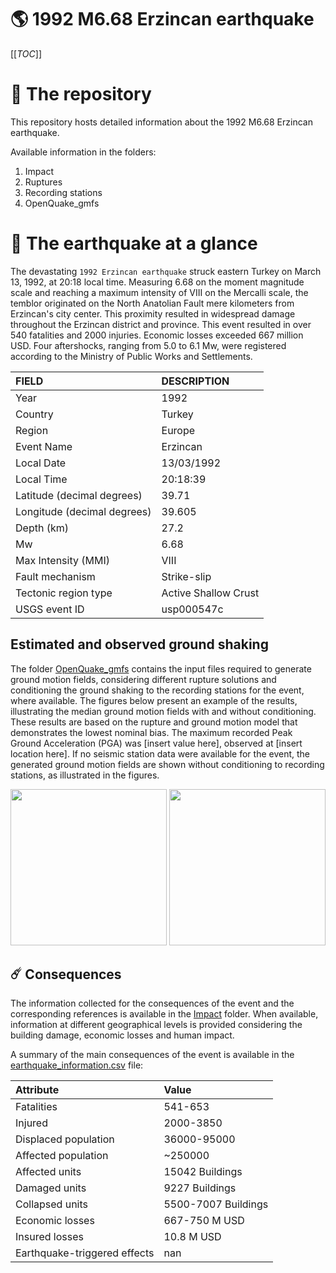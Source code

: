 # 🌎 1992 M6.68 Erzincan earthquake
[[_TOC_]]

# 📂 The repository

This repository hosts detailed information about the 1992 M6.68 Erzincan earthquake.

Available information in the folders:

1. Impact
2. Ruptures
3. Recording stations
4. OpenQuake_gmfs


# 🚀 The earthquake at a glance 

The devastating `1992 Erzincan earthquake` struck eastern Turkey on March 13, 1992, at 20:18 local time. Measuring 6.68 on the moment magnitude scale and reaching a maximum intensity of VIII on the Mercalli scale, the temblor originated on the North Anatolian Fault mere kilometers from Erzincan's city center. This proximity resulted in widespread damage throughout the Erzincan district and province. This event resulted in over 540 fatalities and 2000 injuries. Economic losses exceeded 667 million USD. Four aftershocks, ranging from 5.0 to 6.1 Mw, were registered according to the Ministry of Public Works and Settlements.

| FIELD | DESCRIPTION |
|:-------|:-------------|
| Year | 1992 |
| Country | Turkey |
| Region | Europe |
| Event Name | Erzincan |
| Local Date | 13/03/1992 |
| Local Time | 20:18:39 |
| Latitude (decimal degrees) | 39.71 |
| Longitude (decimal degrees) | 39.605 |
| Depth (km) | 27.2 |
| Mw | 6.68 |
| Max Intensity (MMI) | VIII |
| Fault mechanism | Strike-slip |
| Tectonic region type | Active Shallow Crust |
| USGS event ID | usp000547c |

## Estimated and observed ground shaking

The folder [OpenQuake_gmfs](./OpenQuake_gmfs/) contains the input files required to generate ground motion fields, considering different rupture solutions and conditioning the ground shaking to the recording stations for the event, where available. The figures below present an example of the results, illustrating the median ground motion fields with and without conditioning. These results are based on the rupture and ground motion model that demonstrates the lowest nominal bias. The maximum recorded Peak Ground Acceleration (PGA) was [insert value here], observed at [insert location here]. If no seismic station data were available for the event, the generated ground motion fields are shown without conditioning to recording stations, as illustrated in the figures.

<img src="./4_OpenQuake_gmfs/median_gmf_stations_none.png" height="250">
<img src="./4_OpenQuake_gmfs/median_gmf_stations_all.png" height="250">

## ☄️ Consequences

The information collected for the consequences of the event and the corresponding references is available in the [Impact](./Impact) folder. When available, information at different geographical levels is provided considering the building damage, economic losses and human impact.

A summary of the main consequences of the event is available in the [earthquake_information.csv](./earthquake_information.csv) file:

| Attribute | Value |
|:-------|:-------------|
| Fatalities | 541-653 |
| Injured | 2000-3850 |
| Displaced population | 36000-95000 |
| Affected population | ~250000 |
| Affected units | 15042 Buildings |
| Damaged units | 9227 Buildings |
| Collapsed units | 5500-7007 Buildings |
| Economic losses | 667-750 M USD |
| Insured losses | 10.8 M USD |
| Earthquake-triggered effects | nan |